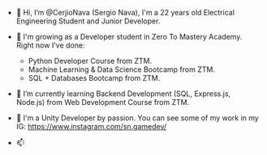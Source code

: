 - 👋 Hi, I’m @CerjioNava (Sergio Nava), I'm a 22 years old Electrical Engineering Student and Junior Developer.
- 👀 I'm growing as a Developer student in Zero To Mastery Academy. Right now I've done:
  
  * Python Developer Course from ZTM.
  * Machine Learning & Data Science Bootcamp from ZTM.
  * SQL + Databases Bootcamp from ZTM.
  
- 🌱 I’m currently learning Backend Development (SQL, Express.js, Node.js) from Web Development Course from ZTM.
- 💞️ I'm a Unity Developer by passion. You can see some of my work in my IG: https://www.instagram.com/sn.gamedev/
- 📫 

